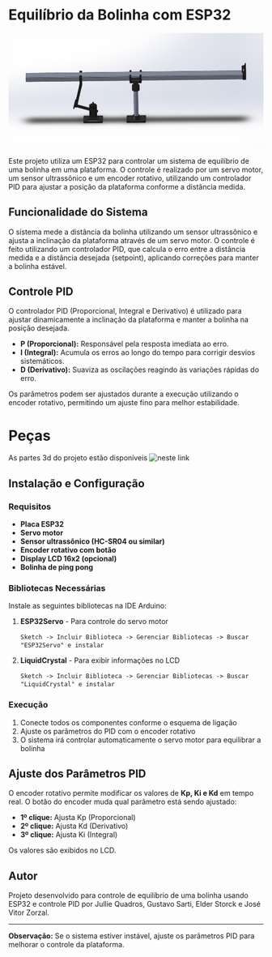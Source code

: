 # Equilíbrio da Bolinha com ESP32

![Imagem do projeto](imagem_do_projeto.jpg)

Este projeto utiliza um ESP32 para controlar um sistema de equilíbrio de uma bolinha em uma plataforma. O controle é realizado por um servo motor, um sensor ultrassônico e um encoder rotativo, utilizando um controlador PID para ajustar a posição da plataforma conforme a distância medida.

## Funcionalidade do Sistema
O sistema mede a distância da bolinha utilizando um sensor ultrassônico e ajusta a inclinação da plataforma através de um servo motor. O controle é feito utilizando um controlador PID, que calcula o erro entre a distância medida e a distância desejada (setpoint), aplicando correções para manter a bolinha estável.

## Controle PID
O controlador PID (Proporcional, Integral e Derivativo) é utilizado para ajustar dinamicamente a inclinação da plataforma e manter a bolinha na posição desejada.

- **P (Proporcional):** Responsável pela resposta imediata ao erro.
- **I (Integral):** Acumula os erros ao longo do tempo para corrigir desvios sistemáticos.
- **D (Derivativo):** Suaviza as oscilações reagindo às variações rápidas do erro.

Os parâmetros podem ser ajustados durante a execução utilizando o encoder rotativo, permitindo um ajuste fino para melhor estabilidade.

# Peças
As partes 3d do projeto estão disponíveis ![neste link](https://grabcad.com/library/pid-ball-on-beam-balancer-1)

## Instalação e Configuração
### Requisitos
- **Placa ESP32**
- **Servo motor**
- **Sensor ultrassônico (HC-SR04 ou similar)**
- **Encoder rotativo com botão**
- **Display LCD 16x2 (opcional)**
- **Bolinha de ping pong**

### Bibliotecas Necessárias
Instale as seguintes bibliotecas na IDE Arduino:

1. **ESP32Servo** - Para controle do servo motor
   ```
   Sketch -> Incluir Biblioteca -> Gerenciar Bibliotecas -> Buscar "ESP32Servo" e instalar
   ```
2. **LiquidCrystal** - Para exibir informações no LCD
   ```
   Sketch -> Incluir Biblioteca -> Gerenciar Bibliotecas -> Buscar "LiquidCrystal" e instalar
   ```
### Execução
1. Conecte todos os componentes conforme o esquema de ligação
2. Ajuste os parâmetros do PID com o encoder rotativo
3. O sistema irá controlar automaticamente o servo motor para equilibrar a bolinha

## Ajuste dos Parâmetros PID
O encoder rotativo permite modificar os valores de **Kp, Ki e Kd** em tempo real. O botão do encoder muda qual parâmetro está sendo ajustado:
- **1º clique:** Ajusta Kp (Proporcional)
- **2º clique:** Ajusta Kd (Derivativo)
- **3º clique:** Ajusta Ki (Integral)

Os valores são exibidos no LCD.

## Autor
Projeto desenvolvido para controle de equilíbrio de uma bolinha usando ESP32 e controle PID por Jullie Quadros, Gustavo Sarti, Elder Storck e José Vitor Zorzal.

---
**Observação:**
Se o sistema estiver instável, ajuste os parâmetros PID para melhorar o controle da plataforma.

